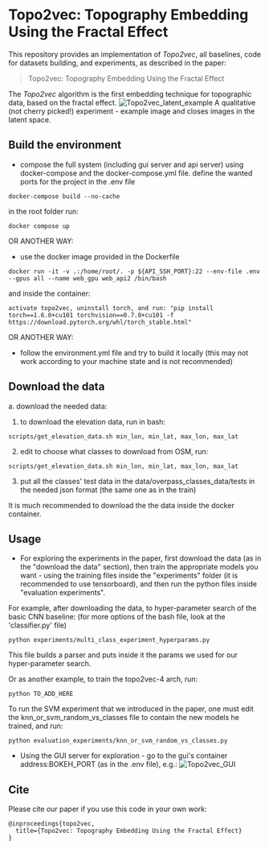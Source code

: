 Topo2vec: Topography Embedding Using the Fractal Effect
====
This repository provides an implementation of *Topo2vec*, all baselines, code for datasets building, and experiments, as described in the paper:<br>
> Topo2vec: Topography Embedding Using the Fractal Effect<br>

The *Topo2vec* algorithm is the first embedding technique for topographic data, based on the fractal effect.
![Topo2vec_latent_example](https://i.imgur.com/LVB8Ri8.jpeg)
A qualitative (not cherry picked!) experiment - example image and closes images in the latent space. 

## Build the environment
 - compose the full system (including gui server and api server) using docker-compose and the docker-compose.yml file.
 define the wanted ports for the project in the .env file
  ```angular2
docker-compose build --no-cache
```
 in the root folder run:
  ```angular2
docker compose up
```
 OR ANOTHER WAY:
 - use the docker image provided in the Dockerfile
 ```angular2
docker run -it -v .:/home/root/. -p ${API_SSH_PORT}:22 --env-file .env --gpus all --name web_gpu web_api2 /bin/bash
```
and inside the container:
```
activate topo2vec, uninstall torch, and run: "pip install torch==1.6.0+cu101 torchvision==0.7.0+cu101 -f https://download.pytorch.org/whl/torch_stable.html"
```
 OR ANOTHER WAY:
 - follow the environment.yml file and try to build it locally (this may not work according to your machine state and is not recommended)


## Download the data
a. download the needed data:
1. to download the elevation data, run in bash:
```
scripts/get_elevation_data.sh min_lon, min_lat, max_lon, max_lat
```
2. edit to choose what classes to download from OSM, run:
```
scripts/get_elevation_data.sh min_lon, min_lat, max_lon, max_lat
```
3. put all the classes' test data in the data/overpass_classes_data/tests in the needed json format (the same one as in the train)

It is much recommended to download the the data inside the docker container.

## Usage
- For exploring the experiments in the paper, first download the data (as in the "download the data" section), 
then train the appropriate models you want - using the training files inside the "experiments" folder (it is recommended to use tensorboard),
and then run the python files inside "evaluation experiments".

For example, after downloading the data, to hyper-parameter search of the basic CNN baseline: (for more options of the bash file, look at the 'classifier.py' file)
```
python experiments/multi_class_experiment_hyperparams.py
```
This file builds a parser and puts inside it the params we used for our hyper-parameter search.

Or as another example, to train the topo2vec-4 arch, run:
```
python TO_ADD_HERE
```

To run the SVM experiment that we introduced in the paper, one must edit the knn_or_svm_random_vs_classes file to contain the new models he trained, and run:
 ```
python evaluation_experiments/knn_or_svm_random_vs_classes.py
```
- Using the GUI server for exploration - go to the gui's container address:BOKEH_PORT (as in the .env file), e.g.:
![Topo2vec_GUI](https://i.imgur.com/saxMBlD.png)


## Cite
Please cite our paper if you use this code in your own work:

```
@inproceedings{topo2vec,
  title={Topo2vec: Topography Embedding Using the Fractal Effect}
}
```